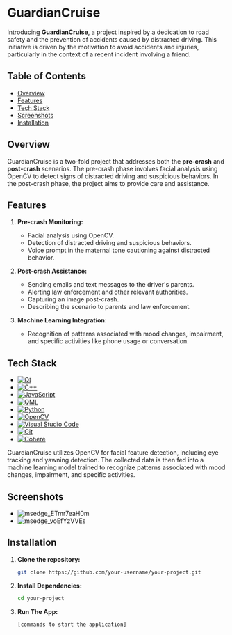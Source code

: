 # GuardianCruise

Introducing **GuardianCruise**, a project inspired by a dedication to road safety and the prevention of accidents caused by distracted driving. This initiative is driven by the motivation to avoid accidents and injuries, particularly in the context of a recent incident involving a friend.

## Table of Contents

- [Overview](#overview)
- [Features](#features)
- [Tech Stack](#tech-stack)
- [Screenshots](#screenshots)
- [Installation](#installation)

## Overview

GuardianCruise is a two-fold project that addresses both the **pre-crash** and **post-crash** scenarios. The pre-crash phase involves facial analysis using OpenCV to detect signs of distracted driving and suspicious behaviors. In the post-crash phase, the project aims to provide care and assistance.

## Features

1. **Pre-crash Monitoring:**
   - Facial analysis using OpenCV.
   - Detection of distracted driving and suspicious behaviors.
   - Voice prompt in the maternal tone cautioning against distracted behavior.

2. **Post-crash Assistance:**
   - Sending emails and text messages to the driver's parents.
   - Alerting law enforcement and other relevant authorities.
   - Capturing an image post-crash.
   - Describing the scenario to parents and law enforcement.

3. **Machine Learning Integration:**
   - Recognition of patterns associated with mood changes, impairment, and specific activities like phone usage or conversation.

## Tech Stack

- [![Qt](https://img.shields.io/badge/Qt-5C2D91?style=flat-square&logo=qt&logoColor=white)](https://www.qt.io/)
- [![C++](https://img.shields.io/badge/C++-00599C?style=flat-square&logo=c%2B%2B&logoColor=white)](https://www.cplusplus.com/)
- [![JavaScript](https://img.shields.io/badge/JavaScript-F7DF1E?style=flat-square&logo=javascript&logoColor=black)](https://developer.mozilla.org/en-US/docs/Web/JavaScript)
- [![QML](https://img.shields.io/badge/QML-44a51c?style=flat-square&logo=qml&logoColor=white)](https://doc.qt.io/qt-5.15/qtqml-index.html)
- [![Python](https://img.shields.io/badge/Python-3776AB?style=flat-square&logo=python&logoColor=white)](https://www.python.org/)
- [![OpenCV](https://img.shields.io/badge/OpenCV-5C3EE8?style=flat-square&logo=opencv&logoColor=white)](https://opencv.org/)
- [![Visual Studio Code](https://img.shields.io/badge/Visual%20Studio%20Code-007ACC?style=flat-square&logo=visual-studio-code&logoColor=white)](https://code.visualstudio.com/)
- [![Git](https://img.shields.io/badge/Git-F05032?style=flat-square&logo=git&logoColor=white)](https://git-scm.com/)
- [![Cohere](https://img.shields.io/badge/Cohere-2c3e50?style=flat-square&logo=cohere&logoColor=white)](https://www.cohere.ai/)


GuardianCruise utilizes OpenCV for facial feature detection, including eye tracking and yawning detection. The collected data is then fed into a machine learning model trained to recognize patterns associated with mood changes, impairment, and specific activities.

## Screenshots
- ![msedge_ETmr7eaH0m](https://github.com/Karanvir1729/GuardianCruise/assets/99195418/f3fa6216-cadb-4c25-9ba3-2ef3674839f7)
- ![msedge_voEfYzVVEs](https://github.com/Karanvir1729/GuardianCruise/assets/99195418/1b17720d-76f4-42cc-845d-82b8f3b517ba)



## Installation

1. **Clone the repository:**

   ```bash
   git clone https://github.com/your-username/your-project.git
   ```

2. **Install Dependencies:**

   ```bash
   cd your-project
   ```

3. **Run The App:**

   ```bash
   [commands to start the application]
   ```


